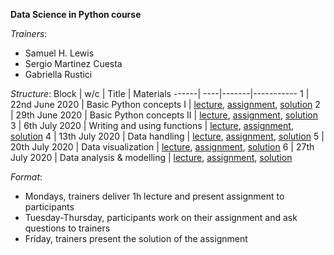 
**Data Science in Python course**

*Trainers*: 
- Samuel H. Lewis
- Sergio Martinez Cuesta
- Gabriella Rustici

*Structure*:
Block | w/c | Title | Materials 
------| ----|-------|-----------
1 | 22nd June 2020 | Basic Python concepts I | [lecture](), [assignment](), [solution]()
2 | 29th June 2020 | Basic Python concepts II | [lecture](), [assignment](), [solution]()
3 | 6th July 2020 | Writing and using functions | [lecture](), [assignment](), [solution]()
4 | 13th July 2020 | Data handling | [lecture](), [assignment](), [solution]()
5 | 20th July 2020 | Data visualization | [lecture](), [assignment](), [solution]()
6 | 27th July 2020 | Data analysis & modelling | [lecture](), [assignment](), [solution]()

*Format*: 
- Mondays, trainers deliver 1h lecture and present assignment to participants
- Tuesday-Thursday, participants work on their assignment and ask questions to trainers
- Friday, trainers present the solution of the assignment

